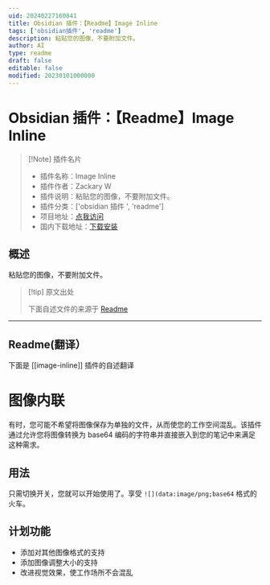 ```yaml
---
uid: 20240227160841
title: Obsidian 插件：【Readme】Image Inline
tags: ['obsidian插件', 'readme']
description: 粘贴您的图像，不要附加文件。
author: AI
type: readme
draft: false
editable: false
modified: 20230101000000
---
```


# Obsidian 插件：【Readme】Image Inline

> [!Note] 插件名片
> - 插件名称：Image Inline
> - 插件作者：Zackary W
> - 插件说明：粘贴您的图像，不要附加文件。
> - 插件分类：['obsidian 插件 ', 'readme']
> - 项目地址：[点我访问](https://github.com/ZackaryW/obsidian-image-inline)
> - 国内下载地址：[下载安装](https://pkmer.cn/products/plugin/pluginMarket/?image-inline)

## 概述

粘贴您的图像，不要附加文件。

> [!tip] 原文出处
>
>下面自述文件的来源于 [Readme](https://ghproxy.net/https://raw.githubusercontent.com/ZackaryW/obsidian-image-inline/master/README.md)

---

## Readme(翻译）

下面是 [[image-inline]] 插件的自述翻译

# 图像内联

有时，您可能不希望将图像保存为单独的文件，从而使您的工作空间混乱。该插件通过允许您将图像转换为 base64 编码的字符串并直接嵌入到您的笔记中来满足这种需求。

## 用法

只需切换开关，您就可以开始使用了。享受 `![](data:image/png;base64` 格式的火车。

## 计划功能

- 添加对其他图像格式的支持
- 添加图像调整大小的支持
- 改进视觉效果，使工作场所不会混乱



